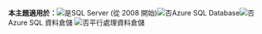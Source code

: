 <Token>**本主題適用於：**![是](media/yes.png)SQL Server (從 2008 開始)![否](media/no.png)Azure SQL Database![否](media/no.png)Azure SQL 資料倉儲 ![否](media/no.png)平行處理資料倉儲 </Token>